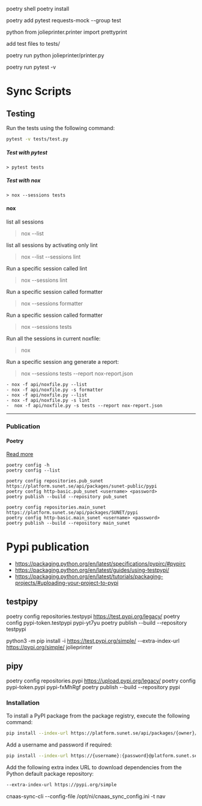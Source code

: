 

poetry shell
poetry install

poetry add pytest requests-mock --group test


python 
from jolieprinter.printer import prettyprint

add test files to tests/

poetry run python jolieprinter/printer.py

poetry run pytest -v



# Sync Scripts 

## Testing

Run the tests using the following command:

```bash
pytest -v tests/test.py 
```

##### Test with pytest

```
> pytest tests
```

##### Test with nox

```
> nox --sessions tests
```

#### nox
list all sessions
> nox --list

list all sessions by activating only lint
> nox --list --sessions lint

Run a specific session called lint
> nox --sessions lint

Run a specific session called formatter
> nox --sessions formatter


Run a specific session called formatter
> nox --sessions tests


Run all the sessions in current noxfile:
> nox

Run a specific session ang generate a report:
>  nox --sessions tests --report nox-report.json


    - nox -f api/noxfile.py --list
    - nox -f api/noxfile.py -s formatter
    - nox -f api/noxfile.py --list
    - nox -f api/noxfile.py -s lint
    -  nox -f api/noxfile.py -s tests --report nox-report.json



-----------------------------
### Publication

#### Poetry

[Read more](https://python-poetry.org/docs/repositories/#install-dependencies-from-a-private-repository)

```
poetry config -h
poetry config --list
```

```
poetry config repositories.pub_sunet https://platform.sunet.se/api/packages/sunet-public/pypi
poetry config http-basic.pub_sunet <username> <password>
poetry publish --build --repository pub_sunet
```

```
poetry config repositories.main_sunet https://platform.sunet.se/api/packages/SUNET/pypi
poetry config http-basic.main_sunet <username> <password>
poetry publish --build --repository main_sunet
```

# Pypi publication

- https://packaging.python.org/en/latest/specifications/pypirc/#pypirc
- https://packaging.python.org/en/latest/guides/using-testpypi/
- https://packaging.python.org/en/latest/tutorials/packaging-projects/#uploading-your-project-to-pypi


## testpipy

poetry config repositories.testpypi https://test.pypi.org/legacy/
poetry config pypi-token.testpypi pypi-yt7yu
poetry publish --build --repository testpypi



python3 -m pip install -i https://test.pypi.org/simple/ --extra-index-url https://pypi.org/simple/ jolieprinter


## pipy
poetry config repositories.pypi https://upload.pypi.org/legacy/
poetry config pypi-token.pypi pypi-fxMhRgf
poetry publish --build --repository pypi


### Installation

To install a PyPI package from the package registry, execute the following command:

```bash
pip install --index-url https://platform.sunet.se/api/packages/{owner}/pypi/simple/ cnaas-sync
```

Add a username and password if required:

```bash
pip install --index-url https://{username}:{password}@platform.sunet.se/api/packages/{owner}/pypi/simple/ cnaas-sync
```

Add the following extra index URL to download dependencies from the Python default package repository:

```bash
--extra-index-url https://pypi.org/simple
```

cnaas-sync-cli --config-file /opt/ni/cnaas_sync_config.ini -t nav